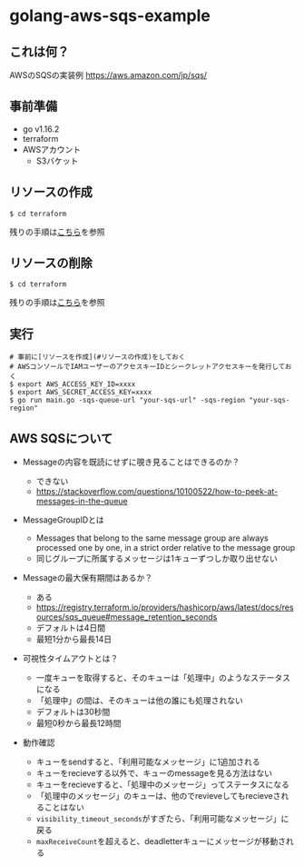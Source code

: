 # golang-aws-sqs-example

## これは何？
AWSのSQSの実装例
https://aws.amazon.com/jp/sqs/

## 事前準備
- go v1.16.2
- terraform
- AWSアカウント
  - S3バケット

## リソースの作成
```
$ cd terraform
```
残りの手順は[こちら](./terraform/README.md#リソースの作成)を参照

## リソースの削除
```
$ cd terraform
```
残りの手順は[こちら](./terraform/README.md#リソースの削除)を参照

## 実行
```
# 事前に[リソースを作成](#リソースの作成)をしておく
# AWSコンソールでIAMユーザーのアクセスキーIDとシークレットアクセスキーを発行しておく
$ export AWS_ACCESS_KEY_ID=xxxx
$ export AWS_SECRET_ACCESS_KEY=xxxx
$ go run main.go -sqs-queue-url "your-sqs-url" -sqs-region "your-sqs-region"
```

## AWS SQSについて
- Messageの内容を既読にせずに覗き見ることはできるのか？
  - できない
  - https://stackoverflow.com/questions/10100522/how-to-peek-at-messages-in-the-queue

- MessageGroupIDとは
  - Messages that belong to the same message group are always processed one by one, in a strict order relative to the message group
  - 同じグループに所属するメッセージは1キューずつしか取り出せない

- Messageの最大保有期間はあるか？
  - ある
  - https://registry.terraform.io/providers/hashicorp/aws/latest/docs/resources/sqs_queue#message_retention_seconds
  - デフォルトは4日間
  - 最短1分から最長14日

- 可視性タイムアウトとは？
  - 一度キューを取得すると、そのキューは「処理中」のようなステータスになる
  - 「処理中」の間は、そのキューは他の誰にも処理されない
  - デフォルトは30秒間
  - 最短0秒から最長12時間

- 動作確認
  - キューをsendすると、「利用可能なメッセージ」に1追加される
  - キューをrecieveする以外で、キューのmessageを見る方法はない
  - キューをrecieveすると、「処理中のメッセージ」ってステータスになる
  - 「処理中のメッセージ」のキューは、他のでrevieveしてもrecieveされることはない
  - `visibility_timeout_seconds`がすぎたら、「利用可能なメッセージ」に戻る
  - `maxReceiveCount`を超えると、deadletterキューにメッセージが移動される
